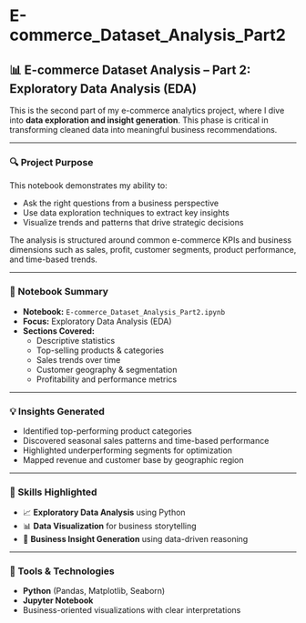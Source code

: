 # E-commerce_Dataset_Analysis_Part2

## 📊 E-commerce Dataset Analysis – Part 2: Exploratory Data Analysis (EDA)

This is the second part of my e-commerce analytics project, where I dive into **data exploration and insight generation**. This phase is critical in transforming cleaned data into meaningful business recommendations.

---

### 🔍 Project Purpose

This notebook demonstrates my ability to:

- Ask the right questions from a business perspective  
- Use data exploration techniques to extract key insights  
- Visualize trends and patterns that drive strategic decisions  

The analysis is structured around common e-commerce KPIs and business dimensions such as sales, profit, customer segments, product performance, and time-based trends.

---

### 📘 Notebook Summary

- **Notebook:** `E-commerce_Dataset_Analysis_Part2.ipynb`
- **Focus:** Exploratory Data Analysis (EDA)
- **Sections Covered:**
  - Descriptive statistics
  - Top-selling products & categories
  - Sales trends over time
  - Customer geography & segmentation
  - Profitability and performance metrics

---

### 💡 Insights Generated

- Identified top-performing product categories
- Discovered seasonal sales patterns and time-based performance
- Highlighted underperforming segments for optimization
- Mapped revenue and customer base by geographic region

---

### 🧠 Skills Highlighted

- 📈 **Exploratory Data Analysis** using Python
- 📊 **Data Visualization** for business storytelling
- 💼 **Business Insight Generation** using data-driven reasoning

---

### 🧰 Tools & Technologies

- **Python** (Pandas, Matplotlib, Seaborn)
- **Jupyter Notebook**
- Business-oriented visualizations with clear interpretations
